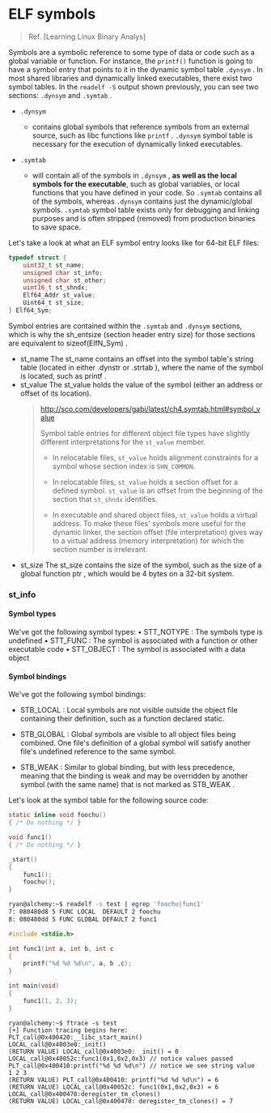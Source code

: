 
# ELF symbols

> Ref. [Learning Linux Binary Analys]


Symbols are a symbolic reference to some type of data or code such as a global
variable or function. For instance, the `printf()` function is going to have a symbol
entry that points to it in the dynamic symbol table `.dynsym` . In most shared libraries
and dynamically linked executables, there exist two symbol tables. In the `readelf -S` output shown previously, you can see two sections: `.dynsym` and `.symtab` .

- `.dynsym`
  - contains global symbols that reference symbols from an external
  source, such as libc functions like `printf` . `.dynsym` symbol table is necessary for the execution of dynamically linked executables.

- `.symtab`
  - will contain all of the symbols in `.dynsym` , **as well as the local symbols for the executable**, such as global variables, or local functions that you have defined in your code. So `.symtab` contains all of the symbols, whereas `.dynsym` contains just the dynamic/global symbols. `.symtab` symbol table exists only for debugging and linking purposes and is often stripped (removed) from production binaries to save space.

Let's take a look at what an ELF symbol entry looks like for 64-bit ELF files:

```c
typedef struct {
    uint32_t st_name;
    unsigned char st_info;
    unsigned char st_other;
    uint16_t st_shndx;
    Elf64_Addr st_value;
    Uint64_t st_size;
} Elf64_Sym;
```

Symbol entries are contained within the `.symtab` and `.dynsym` sections, which is
why the sh_entsize (section header entry size) for those sections are equivalent
to sizeof(ElfN_Sym) .

- st_name
The st_name contains an offset into the symbol table's string table (located in either
.dynstr or .strtab ), where the name of the symbol is located, such as printf .
- st_value
  The st_value holds the value of the symbol (either an address or offset of
  its location).
  > http://sco.com/developers/gabi/latest/ch4.symtab.html#symbol_value
  >
  > Symbol table entries for different object file types have slightly different interpretations for the `st_value` member.
  >
  > - In relocatable files, `st_value` holds alignment constraints for a symbol whose section index is `SHN_COMMON`.
  >   
  > - In relocatable files, `st_value` holds a section offset for a defined symbol. `st_value` is an offset from the beginning of the section that `st_shndx` identifies.
  >   
  > - In executable and shared object files, `st_value` holds a virtual address. To make these files' symbols more useful for the dynamic linker, the section offset (file interpretation) gives way to a virtual address (memory interpretation) for which the section number is irrelevant.
- st_size
The st_size contains the size of the symbol, such as the size of a global function
ptr , which would be 4 bytes on a 32-bit system.

### st_info

#### Symbol types
We've got the following symbol types:
• STT_NOTYPE : The symbols type is undefined
• STT_FUNC : The symbol is associated with a function or other executable code
• STT_OBJECT : The symbol is associated with a data object
#### Symbol bindings
We've got the following symbol bindings:
- STB_LOCAL : Local symbols are not visible outside the object file containing
their definition, such as a function declared static.

- STB_GLOBAL : Global symbols are visible to all object files being combined.
One file's definition of a global symbol will satisfy another file's undefined
reference to the same symbol.

- STB_WEAK : Similar to global binding, but with less precedence, meaning that
the binding is weak and may be overridden by another symbol (with the
same name) that is not marked as STB_WEAK .



Let's look at the symbol table for the following source code:
```c
static inline void foochu()
{ /* Do nothing */ }

void func1()
{ /* Do nothing */ }

_start()
{
    func1();
    foochu();
}
```

```bash
ryan@alchemy:~$ readelf -s test | egrep 'foochu|func1'
7: 080480d8 5 FUNC LOCAL  DEFAULT 2 foochu
8: 080480dd 5 FUNC GLOBAL DEFAULT 2 func1
```

```c
#include <stdio.h>

int func1(int a, int b, int c
{
    printf("%d %d %d\n", a, b ,c);
}

int main(void)
{
    func1(1, 2, 3);
}
```

```
ryan@alchemy:~$ ftrace -s test
[+] Function tracing begins here:
PLT_call@0x400420:__libc_start_main()
LOCAL_call@0x4003e0:_init()
(RETURN VALUE) LOCAL_call@0x4003e0: _init() = 0
LOCAL_call@0x40052c:func1(0x1,0x2,0x3) // notice values passed
PLT_call@0x400410:printf("%d %d %d\n") // notice we see string value
1 2 3
(RETURN VALUE) PLT_call@0x400410: printf("%d %d %d\n") = 6
(RETURN VALUE) LOCAL_call@0x40052c: func1(0x1,0x2,0x3) = 6
LOCAL_call@0x400470:deregister_tm_clones()
(RETURN VALUE) LOCAL_call@0x400470: deregister_tm_clones() = 7
```

